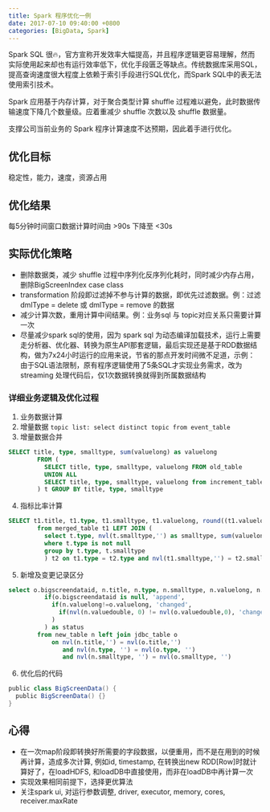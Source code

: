 ```yaml
---
title: Spark 程序优化一例
date: 2017-07-10 09:40:00 +0800
categories: [BigData, Spark]
---
```


Spark SQL 很🔥，官方宣称开发效率大幅提高，并且程序逻辑更容易理解，然而实际使用起来却也有运行效率低下，优化手段匮乏等缺点。传统数据库采用SQL，提高查询速度很大程度上依赖于索引手段进行SQL优化，而Spark SQL中的表无法使用索引技术。

Spark 应用基于内存计算，对于聚合类型计算 shuffle 过程难以避免，此时数据传输速度下降几个数量级。应着重减少 shuffle 次数以及 shuffle 数据量。

支撑公司当前业务的 Spark 程序计算速度不达预期，因此着手进行优化。

## 优化目标

稳定性，能力，速度，资源占用

## 优化结果

每5分钟时间窗口数据计算时间由 >90s 下降至 <30s

## 实际优化策略

* 删除数据类，减少 shuffle 过程中序列化反序列化耗时，同时减少内存占用，删除BigScreenIndex case class
* transformation 阶段即过滤掉不参与计算的数据，即优先过滤数据。例：过滤 dmlType = delete 或 dmlType = remove 的数据
* 减少计算次数，重用计算中间结果。例：业务sql 与 topic对应关系只需要计算一次
* 尽量减少spark sql的使用，因为 spark sql 为动态编译加载技术，运行上需要走分析器、优化器、转换为原生API那套逻辑，最后实现还是基于RDD数据结构，做为7x24小时运行的应用来说，节省的那点开发时间微不足道，示例：由于SQL语法限制，原有程序逻辑使用了5条SQL才实现业务需求，改为 streaming 处理代码后，仅1次数据转换就得到所属数据结构

### 详细业务逻辑及优化过程

1. 业务数据计算
2. 增量数据 ```topic list: select distinct topic from event_table```
3. 增量数据合并
```sql
SELECT title, type, smalltype, sum(valuelong) as valuelong
        FROM (
          SELECT title, type, smalltype, valuelong FROM old_table
          UNION ALL
          SELECT title, type, smalltype, valuelong from increment_table
        ) t GROUP BY title, type, smalltype
```
4. 指标比率计算
```sql
SELECT t1.title, t1.type, t1.smalltype, t1.valuelong, round((t1.valuelong / t2.valuelong) * 100) as valuedouble
        from merged_table t1 LEFT JOIN (
          select t.type, nvl(t.smalltype,'') as smalltype, sum(valuelong) as valuelong from merged_table t
          where t.type is not null
          group by t.type, t.smalltype
          ) t2 on t1.type = t2.type and nvl(t1.smalltype,'') = t2.smalltype
```
5. 新增及变更记录区分
```sql
select o.bigscreendataid, n.title, n.type, n.smalltype, n.valuelong, n.valuedouble,
          if(o.bigscreendataid is null, 'append',
            if(n.valuelong!=o.valuelong, 'changed',
              if(nvl(n.valuedouble, 0) != nvl(o.valuedouble,0), 'changed', 'none')
            )
          ) as status
        from new_table n left join jdbc_table o
            on nvl(n.title,'') = nvl(o.title,'')
               and nvl(n.type, '') = nvl(o.type, '')
               and nvl(n.smalltype, '') = nvl(o.smalltype, '')
```
6. 优化后的代码
```scala
public class BigScreenData() {
  public BigScreenData() {}
}
```

## 心得

* 在一次map阶段即转换好所需要的字段数据，以便重用，而不是在用到的时候再计算，造成多次计算, 例如id, timestamp, 在转换出new RDD[Row]时就计算好了，在loadHDFS, 和loadDB中直接使用，而非在loadDB中再计算一次
* 实现效果相同前提下，选择更优算法
* 关注spark ui, 对运行参数调整, driver, executor, memory, cores, receiver.maxRate
